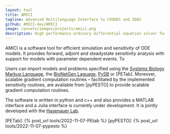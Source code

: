 ```yaml
---
layout: tool
title: AMICI
tagline: Advanced Multilanguage Interface to CVODES and IDAS
github: AMICI-dev/AMICI
image: /assets/images/projects/amici.png
description: High performance ordinary differential equation solver for simulation and sensitivity computation
---
```

AMICI is a software tool for efficient simulation and sensitivity of ODE models.
It provides forward, adjoint and steadystate sensitivity analysis with support
for models with parameter dependent events. To

Users can import models and problems specified using the
[Systems Biology Markup Language], the [BioNetGen Laguage], [PySB] or [PETab].
Moreover, scalable gradient computation routines – facilitated by the
implemented sensitivity routines, are available from [pyPESTO] to provide
scalable gradient computation routines.

The software is written in python and c++ and also provides a MATLAB interface and a
Julia interface is currently under development. It is jointly developed with the [Hasenauer Lab].

[Hasenauer Lab]: https://www.mathematics-and-life-sciences.uni-bonn.de/en/research/hasenauer-group
[BioNetGen Laguage]: https://bionetgen.org
[Systems Biology Markup Language]: https://sbml.org
[PySB]: https://pysb.org
[PETab]: {% post_url tools/2022-11-07-PEtab %}
[pyPESTO]: {% post_url tools/2022-11-07-pypesto %}
